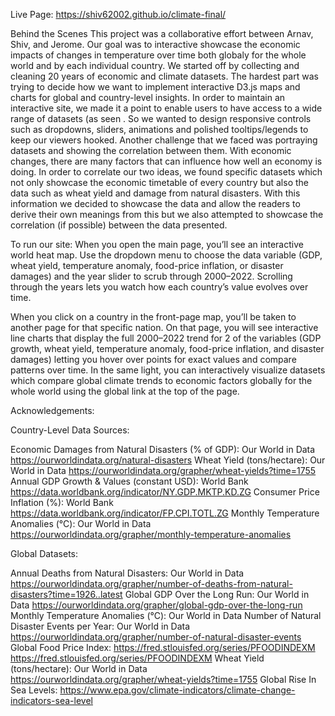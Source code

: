 Live Page:
https://shiv62002.github.io/climate-final/

Behind the Scenes
This project was a collaborative effort between Arnav, Shiv, and Jerome. Our goal was to interactive showcase the economic impacts of changes in temperature over time both globaly for the whole world and by each individual country. We started off by collecting and cleaning 20 years of economic and climate datasets. The hardest part was trying to decide how we want to implement interactive D3.js maps and charts for global and country-level insights. In order to maintain an interactive site, we made it a point to enable users to have access to a wide range of datasets (as seen .  So we wanted to design responsive controls such as dropdowns, sliders, animations and polished tooltips/legends to keep our viewers hooked. Another challenge that we faced was portraying datasets and showing the correlation between them. With economic changes, there are many factors that can influence how well an economy is doing. In order to correlate our two ideas, we found specific datasets which not only showcase the economic timetable of every country but also the data such as wheat yield and damage from natural disasters. With this information we decided to showcase the data and allow the readers to derive their own meanings from this but we also attempted to showcase the correlation (if possible) between the data presented. 

To run our site:
When you open the main page, you’ll see an interactive world heat map. Use the dropdown menu to choose the data variable (GDP, wheat yield, temperature anomaly, food-price inflation, or disaster damages) and the year slider to scrub through 2000–2022. Scrolling through the years lets you watch how each country’s value evolves over time.

When you click on a country in the front-page map, you’ll be taken to another page for that specific nation. On that page, you will see interactive line charts that display the full 2000–2022 trend for 2 of the variables (GDP growth, wheat yield, temperature anomaly, food-price inflation, and disaster damages) letting you hover over points for exact values and compare patterns over time. In the same light, you can interactively visualize datasets which compare global climate trends to economic factors globally for the whole world using the global link at the top of the page.  

Acknowledgements:

Country-Level Data Sources:

Economic Damages from Natural Disasters (% of GDP): Our World in Data
https://ourworldindata.org/natural-disasters
Wheat Yield (tons/hectare): Our World in Data
https://ourworldindata.org/grapher/wheat-yields?time=1755
Annual GDP Growth & Values (constant USD): World Bank
https://data.worldbank.org/indicator/NY.GDP.MKTP.KD.ZG
Consumer Price Inflation (%): World Bank
https://data.worldbank.org/indicator/FP.CPI.TOTL.ZG
Monthly Temperature Anomalies (°C): Our World in Data
https://ourworldindata.org/grapher/monthly-temperature-anomalies 

Global Datasets:

Annual Deaths from Natural Disasters: Our World in Data
https://ourworldindata.org/grapher/number-of-deaths-from-natural-disasters?time=1926..latest
Global GDP Over the Long Run: Our World in Data
https://ourworldindata.org/grapher/global-gdp-over-the-long-run
Monthly Temperature Anomalies (°C): Our World in Data
Number of Natural Disaster Events per Year: Our World in Data
https://ourworldindata.org/grapher/number-of-natural-disaster-events
Global Food Price Index: https://fred.stlouisfed.org/series/PFOODINDEXM
https://fred.stlouisfed.org/series/PFOODINDEXM 
Wheat Yield (tons/hectare): Our World in Data
https://ourworldindata.org/grapher/wheat-yields?time=1755
Global Rise In Sea Levels: https://www.epa.gov/climate-indicators/climate-change-indicators-sea-level




